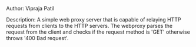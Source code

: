 Author: Vipraja Patil

Description:
A simple web proxy server that is capable of relaying HTTP requests from clients to the HTTP servers. The webproxy parses the request from the client and checks if the request method is 'GET' otherwise throws '400 Bad request'.
